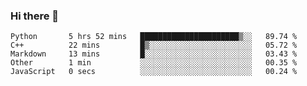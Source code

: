 ### Hi there 👋

<!--START_SECTION:waka-->

```text
Python       5 hrs 52 mins   ██████████████████████▒░░   89.74 %
C++          22 mins         █▒░░░░░░░░░░░░░░░░░░░░░░░   05.72 %
Markdown     13 mins         █░░░░░░░░░░░░░░░░░░░░░░░░   03.43 %
Other        1 min           ░░░░░░░░░░░░░░░░░░░░░░░░░   00.35 %
JavaScript   0 secs          ░░░░░░░░░░░░░░░░░░░░░░░░░   00.24 %
```

<!--END_SECTION:waka-->
